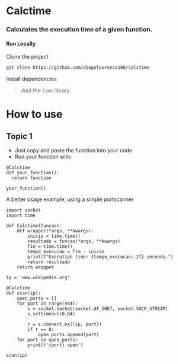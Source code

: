 
# Calctime
### Calculates the execution time of a given function.
#### Run Locally  

Clone the project  

~~~bash  
git clone https://github.com/diogolourenco100/calctime
~~~

Install dependencies  

> Just the ```time``` library


# How to use
## Topic 1
- Just copy and paste the function into your code
- Run your function with:
```python3
@Calctime
def your_function():
  return function

your_function()
```
A better usage example, using a simple portscanner
```python3
import socket
import time

def Calctime(funcao):
    def wrapper(*args, **kwargs):
        inicio = time.time()
        resultado = funcao(*args, **kwargs)
        fim = time.time()
        tempo_execucao = fim - inicio
        print(f"Execution time: {tempo_execucao:.2f} seconds.")
        return resultado
    return wrapper

ip = 'www.wikipedia.org'

@Calctime
def scan(ip):
	open_ports = []
	for port in range(444):
		s = socket.socket(socket.AF_INET, socket.SOCK_STREAM)
		s.settimeout(0.04)
		
		r = s.connect_ex((ip, port))
		if r == 0:
			open_ports.append(port)
	for port in open_ports:
		print(f'{port} open')

scan(ip)
```
